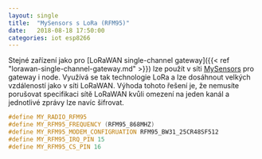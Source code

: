 ```yaml
---
layout: single
title:  "MySensors s LoRa (RFM95)"
date:   2018-08-18 17:50:00
categories: iot esp8266
---
```

Stejné zařízení jako pro [LoRaWAN single-channel gateway]({{< ref "lorawan-single-channel-gateway.md" >}}) lze použít v síti [MySensors](https://www.mysensors.org/) pro gateway i node. Využívá se tak technologie LoRa a lze dosáhnout velkých vzdáleností jako v síti LoRaWAN.
Výhoda tohoto řešení je, že nemusíte porušovat specifikaci sítě LoRaWAN kvůli omezení na jeden kanál a jednotlivé zprávy lze navíc šifrovat.

```cpp
#define MY_RADIO_RFM95
#define MY_RFM95_FREQUENCY (RFM95_868MHZ)
#define MY_RFM95_MODEM_CONFIGRUATION RFM95_BW31_25CR48SF512
#define MY_RFM95_IRQ_PIN 15
#define MY_RFM95_CS_PIN 16
```
